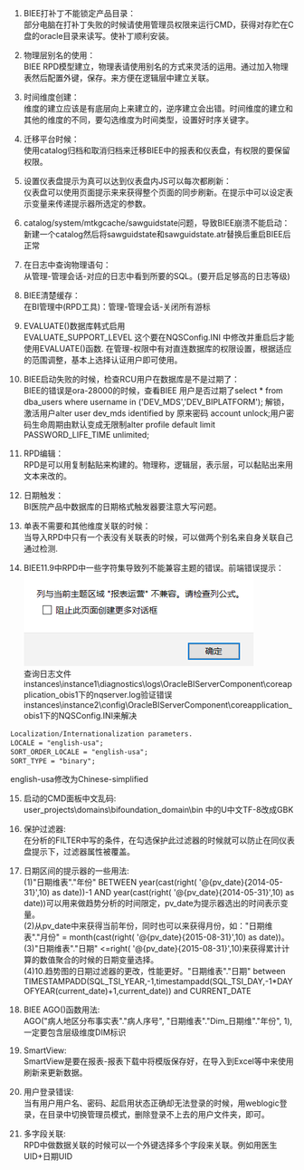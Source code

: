 1. BIEE打补丁不能锁定产品目录：  
部分电脑在打补丁失败的时候请使用管理员权限来运行CMD，获得对存贮在C盘的oracle目录来读写。使补丁顺利安装。

2. 物理层别名的使用：  
BIEE RPD模型建立，物理表请使用别名的方式来灵活的运用。通过加入物理表然后配置外键，保存。来方便在逻辑层中建立关联。

3. 时间维度创建：  
维度的建立应该是有底层向上来建立的，逆序建立会出错。时间维度的建立和其他的维度的不同，要勾选维度为时间类型，设置好时序关键字。

4. 迁移平台时候：  
使用catalog归档和取消归档来迁移BIEE中的报表和仪表盘，有权限的要保留权限。

5. 设置仪表盘提示为真可以达到仪表盘内JS可以每次都刷新：  
仪表盘可以使用页面提示来来获得整个页面的同步刷新。在提示中可以设定表示变量来传递提示器所选定的参数。

6. catalog/system/mtkgcache/sawguidstate问题，导致BIEE崩溃不能启动：  
新建一个catalog然后将sawguidstate和sawguidstate.atr替换后重启BIEE后正常

7. 在日志中查询物理语句：  
从管理-管理会话-对应的日志中看到所要的SQL。(要开启足够高的日志等级)

8. BIEE清楚缓存：   
在BI管理中(RPD工具)：管理-管理会话-关闭所有游标

9. EVALUATE()数据库韩式启用  
EVALUATE_SUPPORT_LEVEL 这个要在NQSConfig.INI 中修改并重启后才能使用EVALUATE()函数.
在管理-权限中有对直连数据库的权限设置，根据适应的范围调整，基本上选择认证用户即可使用。

10. BIEE启动失败的时候，检查RCU用户在数据库是不是过期了：  
BIEE的错误是ora-28000的时候，查看BIEE 用户是否过期了select * from dba_users where username in ('DEV_MDS','DEV_BIPLATFORM'); 解锁，激活用户alter user dev_mds identified by 原来密码 account unlock;用户密码生命周期由默认变成无限制alter profile default limit PASSWORD_LIFE_TIME unlimited;

11. RPD编辑：  
RPD是可以用复制黏贴来构建的。物理称，逻辑层，表示层，可以黏贴出来用文本来改的。

12. 日期触发：  
BI医院产品中数据库的日期格式触发器要注意大写问题。

13. 单表不需要和其他维度关联的时候：  
当导入RPD中只有一个表没有关联表的时候，可以做两个别名来自身关联自己通过检测.

14. BIEE11.9中RPD中一些字符集导致列不能兼容主题的错误。前端错误提示：  
![](image/1.png)  
查询日志文件instances\instance1\diagnostics\logs\OracleBIServerComponent\coreapplication_obis1下的nqserver.log验证错误
instances\instance2\config\OracleBIServerComponent\coreapplication_obis1下的NQSConfig.INI来解决
```
Localization/Internationalization parameters.
LOCALE = "english-usa"; 
SORT_ORDER_LOCALE = "english-usa"; 
SORT_TYPE = "binary"; 
```
english-usa修改为Chinese-simplified   

15. 启动的CMD面板中文乱码:  
user_projects\domains\bifoundation_domain\bin 中的U中文TF-8改成GBK 

16. 保护过滤器:  
在分析的FILTER中写的条件，在勾选保护此过滤器的时候就可以防止在同仪表盘提示下，过滤器属性被覆盖。

17. 日期区间的提示器的一些用法:  
(1)"日期维表"."年份" BETWEEN year(cast(right( '@{pv_date}{2014-05-31}',10) as date))-1 AND year(cast(right( '@{pv_date}{2014-05-31}',10) as date))可以用来做趋势分析的时间限定，pv_date为提示器选出的时间表示变量。  
(2)从pv_date中来获得当前年份，同时也可以来获得月份，如："日期维表"."月份" = month(cast(right( '@{pv_date}{2015-08-31}',10) as date))。  
(3)"日期维表"."日期" <=right( '@{pv_date}{2015-08-31}',10)来获得累计计算的数值聚合的时候的日期变量选择。  
(4)10.趋势图的日期过滤器的更改，性能更好。"日期维表"."日期" between TIMESTAMPADD(SQL_TSI_YEAR,-1,timestampadd(SQL_TSI_DAY,-1*DAYOFYEAR(current_date)+1,current_date)) and CURRENT_DATE

18. BIEE AGO()函数用法:  
AGO("病人地区分布事实表"."病人序号", "日期维表"."Dim_日期维"."年份", 1),一定要包含层级维度DIM标识

19. SmartView:  
SmartView是要在报表-报表下载中将模版保存好，在导入到Excel等中来使用刷新来更新数据。

20. 用户登录错误:  
当有用户用户名、密码、起启用状态正确却无法登录的时候，用weblogic登录，在目录中切换管理员模式，删除登录不上去的用户文件夹，即可。

21. 多字段关联:  
RPD中做数据关联的时候可以一个外键选择多个字段来关联。例如用医生UID+日期UID
